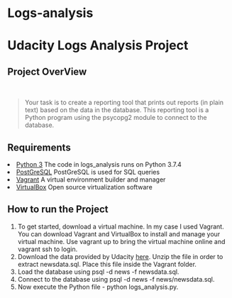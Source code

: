 # Logs-analysis
<h1>Udacity Logs Analysis Project</h1>

<h2><b>Project OverView</b></h2>
<br>
<blockquote>
Your task is to create a reporting tool that prints out reports (in plain text) based on the data in the database. This reporting tool is a Python program using the psycopg2 module to connect to the database.
 </blockquote>

<h2><b>Requirements</b></h2>
<li><a href="https://www.python.org/download/releases/3.0/" rel="nofollow">Python 3</a> The code in logs_analysis runs on Python 3.7.4 </li>
<li><a href="https://www.postgresql.org/about/" rel="nofollow">PostGreSQL</a> PostGreSQL is used for SQL queries</li>
<li><a href="https://www.vagrantup.com/" rel="nofollow">Vagrant</a> A virtual environment builder and manager </li>
<li><a href="https://www.virtualbox.org/" rel="nofollow">VirtualBox</a> Open source virtualization software</li>

<h2><b>How to run the Project</b></h2>
<ol>
  <li>To get started, download a virtual machine. In my case I used Vagrant. You can download Vagrant and VirtualBox to install and manage your virtual machine. Use vagrant up to bring the virtual machine online and vagrant ssh to login.</li>

<li>Download the data provided by Udacity <a href="https://d17h27t6h515a5.cloudfront.net/topher/2016/August/57b5f748_newsdata/newsdata.zip" rel="nofollow">here</a>. Unzip the file in order to extract newsdata.sql. Place this file inside the Vagrant folder.</li>

<li>Load the database using psql -d news -f newsdata.sql.</li>

<li>Connect to the database using psql -d news -f news/newsdata.sql.</li>

<li>Now execute the Python file - python logs_analysis.py.</li>

</ol>

